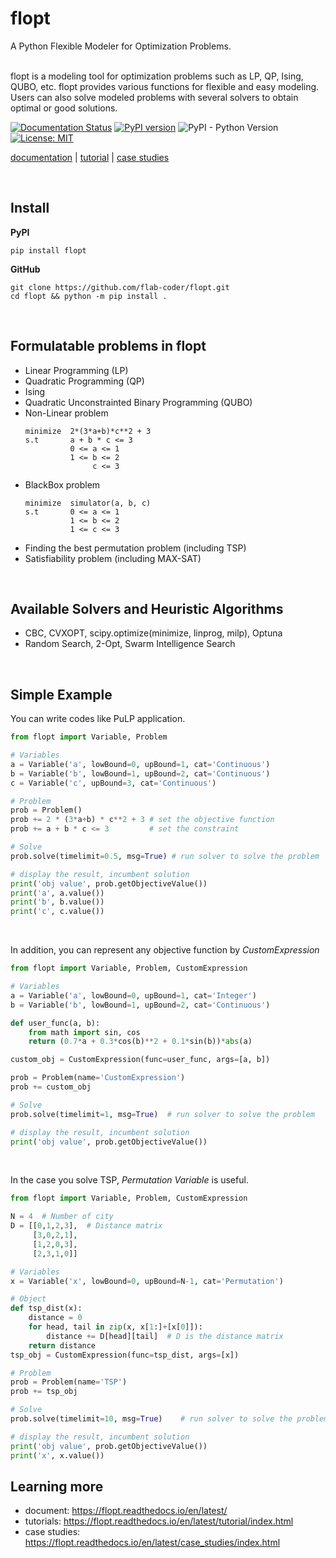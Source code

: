 # flopt

A Python Flexible Modeler for Optimization Problems.<br><br>

flopt is a modeling tool for optimization problems such as LP, QP, Ising, QUBO, etc.
flopt provides various functions for flexible and easy modeling.
Users can also solve modeled problems with several solvers to obtain optimal or good solutions.

[![Documentation Status](https://readthedocs.org/projects/flopt/badge/?version=latest)](https://flopt.readthedocs.io/en/latest/?badge=latest) [![PyPI version](https://badge.fury.io/py/flopt.svg)](https://badge.fury.io/py/flopt) ![PyPI - Python Version](https://img.shields.io/pypi/pyversions/flopt) [![License: MIT](https://img.shields.io/badge/License-MIT-blue.svg)](https://opensource.org/licenses/MIT)

[documentation](https://flopt.readthedocs.io/en/latest/) | [tutorial](https://flopt.readthedocs.io/en/latest/tutorial/index.html) | [case studies](https://flopt.readthedocs.io/en/latest/case_studies/index.html)

<br>

## Install

**PyPI**

```
pip install flopt
```

**GitHub**

```
git clone https://github.com/flab-coder/flopt.git
cd flopt && python -m pip install .
```

<br>

## Formulatable problems in flopt

- Linear Programming (LP)
- Quadratic Programming (QP)
- Ising
- Quadratic Unconstrainted Binary Programming  (QUBO)
- Non-Linear problem
  ```
  minimize  2*(3*a+b)*c**2 + 3
  s.t       a + b * c <= 3
            0 <= a <= 1
            1 <= b <= 2
                 c <= 3
  ```
- BlackBox problem
  ```
  minimize  simulator(a, b, c)
  s.t       0 <= a <= 1
            1 <= b <= 2
            1 <= c <= 3
  ```
- Finding the best permutation problem (including TSP)
- Satisfiability problem (including MAX-SAT)

<br>

## Available Solvers and Heuristic Algorithms

- CBC, CVXOPT, scipy.optimize(minimize, linprog, milp), Optuna
- Random Search, 2-Opt, Swarm Intelligence Search

<br>

## Simple Example

You  can write codes like PuLP application.

```python
from flopt import Variable, Problem

# Variables
a = Variable('a', lowBound=0, upBound=1, cat='Continuous')
b = Variable('b', lowBound=1, upBound=2, cat='Continuous')
c = Variable('c', upBound=3, cat='Continuous')

# Problem
prob = Problem()
prob += 2 * (3*a+b) * c**2 + 3 # set the objective function
prob += a + b * c <= 3         # set the constraint

# Solve
prob.solve(timelimit=0.5, msg=True) # run solver to solve the problem

# display the result, incumbent solution
print('obj value', prob.getObjectiveValue())
print('a', a.value())
print('b', b.value())
print('c', c.value())
```

<br>

In addition, you can represent any objective function by *CustomExpression*

```python
from flopt import Variable, Problem, CustomExpression

# Variables
a = Variable('a', lowBound=0, upBound=1, cat='Integer')
b = Variable('b', lowBound=1, upBound=2, cat='Continuous')

def user_func(a, b):
    from math import sin, cos
    return (0.7*a + 0.3*cos(b)**2 + 0.1*sin(b))*abs(a)

custom_obj = CustomExpression(func=user_func, args=[a, b])

prob = Problem(name='CustomExpression')
prob += custom_obj

# Solve
prob.solve(timelimit=1, msg=True)  # run solver to solve the problem

# display the result, incumbent solution
print('obj value', prob.getObjectiveValue())
```

<br>

In the case you solve TSP, *Permutation Variable* is useful.

```python
from flopt import Variable, Problem, CustomExpression

N = 4  # Number of city
D = [[0,1,2,3],  # Distance matrix
     [3,0,2,1],
     [1,2,0,3],
     [2,3,1,0]]

# Variables
x = Variable('x', lowBound=0, upBound=N-1, cat='Permutation')

# Object
def tsp_dist(x):
    distance = 0
    for head, tail in zip(x, x[1:]+[x[0]]):
        distance += D[head][tail]  # D is the distance matrix
    return distance
tsp_obj = CustomExpression(func=tsp_dist, args=[x])

# Problem
prob = Problem(name='TSP')
prob += tsp_obj

# Solve
prob.solve(timelimit=10, msg=True)    # run solver to solve the problem

# display the result, incumbent solution
print('obj value', prob.getObjectiveValue())
print('x', x.value())
```

## Learning more

- document: https://flopt.readthedocs.io/en/latest/
- tutorials: https://flopt.readthedocs.io/en/latest/tutorial/index.html
- case studies: https://flopt.readthedocs.io/en/latest/case_studies/index.html

